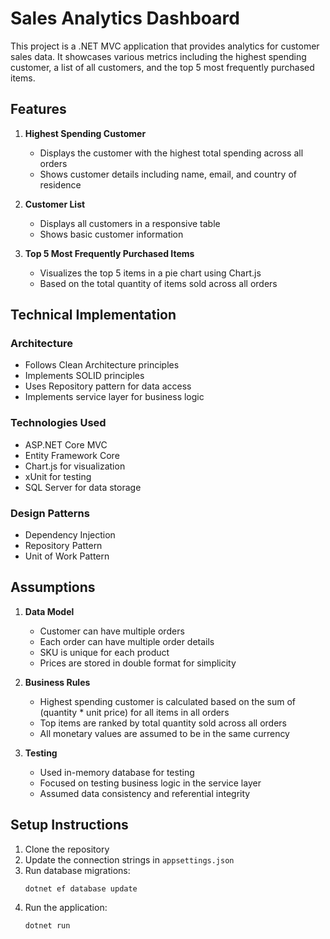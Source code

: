 # Sales Analytics Dashboard

This project is a .NET MVC application that provides analytics for customer sales data. It showcases various metrics including the highest spending customer, a list of all customers, and the top 5 most frequently purchased items.

## Features

1. **Highest Spending Customer**
   - Displays the customer with the highest total spending across all orders
   - Shows customer details including name, email, and country of residence

2. **Customer List**
   - Displays all customers in a responsive table
   - Shows basic customer information

3. **Top 5 Most Frequently Purchased Items**
   - Visualizes the top 5 items in a pie chart using Chart.js
   - Based on the total quantity of items sold across all orders

## Technical Implementation

### Architecture
- Follows Clean Architecture principles
- Implements SOLID principles
- Uses Repository pattern for data access
- Implements service layer for business logic

### Technologies Used
- ASP.NET Core MVC
- Entity Framework Core
- Chart.js for visualization
- xUnit for testing
- SQL Server for data storage

### Design Patterns
- Dependency Injection
- Repository Pattern
- Unit of Work Pattern

## Assumptions

1. **Data Model**
   - Customer can have multiple orders
   - Each order can have multiple order details
   - SKU is unique for each product
   - Prices are stored in double format for simplicity

2. **Business Rules**
   - Highest spending customer is calculated based on the sum of (quantity * unit price) for all items in all orders
   - Top items are ranked by total quantity sold across all orders
   - All monetary values are assumed to be in the same currency

3. **Testing**
   - Used in-memory database for testing
   - Focused on testing business logic in the service layer
   - Assumed data consistency and referential integrity

## Setup Instructions

1. Clone the repository
2. Update the connection strings in `appsettings.json`
3. Run database migrations:
   ```
   dotnet ef database update
   ```
4. Run the application:
   ```
   dotnet run
   ```
